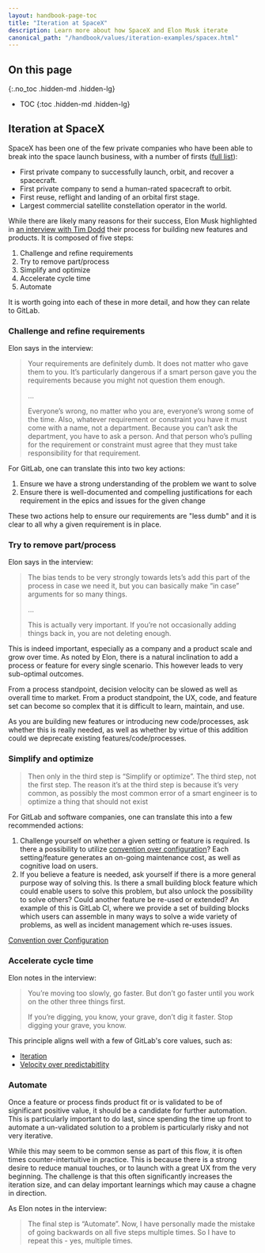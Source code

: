 ```yaml
---
layout: handbook-page-toc
title: "Iteration at SpaceX"
description: Learn more about how SpaceX and Elon Musk iterate
canonical_path: "/handbook/values/iteration-examples/spacex.html"
---
```


## On this page
{:.no_toc .hidden-md .hidden-lg}

- TOC
{:toc .hidden-md .hidden-lg}

## Iteration at SpaceX

SpaceX has been one of the few private companies who have been able to break into the space launch business, with a number of firsts ([full list](https://en.wikipedia.org/wiki/SpaceX#Summary_of_achievements)):

* First private company to successfully launch, orbit, and recover a spacecraft.
* First private company to send a human-rated spacecraft to orbit.
* First reuse, reflight and landing of an orbital first stage.
* Largest commercial satellite constellation operator in the world.

While there are likely many reasons for their success, Elon Musk highlighted in [an interview with Tim Dodd](https://www.youtube.com/watch?v=t705r8ICkRw) their process for building new features and products. It is composed of five steps:

1. Challenge and refine requirements
1. Try to remove part/process
1. Simplify and optimize
1. Accelerate cycle time
1. Automate

It is worth going into each of these in more detail, and how they can relate to GitLab.

### Challenge and refine requirements

Elon says in the interview: 

> Your requirements are definitely dumb. It does not matter who gave them to you. It’s particularly dangerous if a smart person gave you the requirements because you might not question them enough.
> 
> ...
> 
> Everyone’s wrong, no matter who you are, everyone’s wrong some of the time. Also, whatever requirement or constraint you have it must come with a name, not a department. Because you can’t ask the department, you have to ask a person. And that person who’s pulling for the requirement or constraint must agree that they must take responsibility for that requirement.


For GitLab, one can translate this into two key actions:

1. Ensure we have a strong understanding of the problem we want to solve
1. Ensure there is well-documented and compelling justifications for each requirement in the epics and issues for the given change

These two actions help to ensure our requirements are "less dumb" and it is clear to all why a given requirement is in place.

### Try to remove part/process

Elon says in the interview: 


> The bias tends to be very strongly towards lets’s add this part of the process in case we need it, but you can basically make “in case” arguments for so many things.
> 
> ...
> 
> This is actually very important. If you’re not occasionally adding things back in, you are not deleting enough.


This is indeed important, especially as a company and a product scale and grow over time. As noted by Elon, there is a natural inclination to add a process or feature for every single scenario. This however leads to very sub-optimal outcomes.

From a process standpoint, decision velocity can be slowed as well as overall time to market. From a product standpoint, the UX, code, and feature set can become so complex that it is difficult to learn, maintain, and use.

As you are building new features or introducing new code/processes, ask whether this is really needed, as well as whether by virtue of this addition could we deprecate existing features/code/processes.

### Simplify and optimize

> Then only in the third step is “Simplify or optimize”. The third step, not the first step. The reason it’s at the third step is because it’s very common, as possibly the most common error of a smart engineer is to optimize a thing that should not exist

For GitLab and software companies, one can translate this into a few recommended actions:

1. Challenge yourself on whether a given setting or feature is required. Is there a possibility to utilize [convention over configuration](https://about.gitlab.com/handbook/product/product-principles/#convention-over-configuration)? Each setting/feature generates an on-going maintenance cost, as well as cognitive load on users. 
1. If you believe a feature is needed, ask yourself if there is a more general purpose way of solving this. Is there a small building block feature which could enable users to solve this problem, but also unlock the possibility to solve others? Could another feature be re-used or extended? An example of this is GitLab CI, where we provide a set of building blocks which users can assemble in many ways to solve a wide variety of problems, as well as incident management which re-uses issues.

[Convention over Configuration](https://about.gitlab.com/handbook/product/product-principles/#convention-over-configuration)

### Accelerate cycle time

Elon notes in the interview: 

> You’re moving too slowly, go faster. But don’t go faster until you work on the other three things first. 
> 
> If you’re digging, you know, your grave, don’t dig it faster. Stop digging your grave, you know. 

This principle aligns well with a few of GitLab's core values, such as:

* [Iteration](https://about.gitlab.com/handbook/values/#iteration)
* [Velocity over predictabitlity](https://about.gitlab.com/handbook/engineering/principles/#velocity-over-predictability)

### Automate

Once a feature or process finds product fit or is validated to be of significant positive value, it should be a candidate for further automation. This is particularly important to do last, since spending the time up front to automate a un-validated solution to a problem is particularly risky and not very iterative.

While this may seem to be common sense as part of this flow, it is often times counter-intertuitive in practice. This is because there is a strong desire to reduce manual touches, or to launch with a great UX from the very beginning. The challenge is that this often significantly increases the iteration size, and can delay important learnings which may cause a chagne in direction.

As Elon notes in the interview:

> The final step is “Automate”. Now, I have personally made the mistake of going backwards on all five steps multiple times. So I have to repeat this - yes, multiple times.
